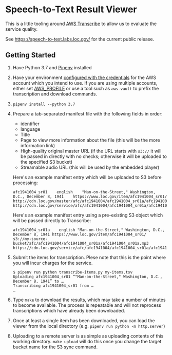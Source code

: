 # Speech-to-Text Result Viewer

This is a little tooling around [AWS Transcribe](https://aws.amazon.com/transcribe/)
to allow us to evaluate the service quality.

See https://speech-to-text.labs.loc.gov/ for the current public release.

## Getting Started

1. Have Python 3.7 and [Pipenv](https://pipenv.org) installed
1. Have your environment [configured with the credentials](https://docs.aws.amazon.com/cli/latest/userguide/cli-chap-configure.html) for the AWS account which you intend to use. If you are using multiple accounts, either set [AWS_PROFILE](https://docs.aws.amazon.com/cli/latest/userguide/cli-configure-envvars.html) or use a tool such as `aws-vault` to prefix the transcription and download commands.
1. `pipenv install --python 3.7`
1. Prepare a tab-separated manifest file with the following fields in order:

    - identifier
    - language
    - Title
    - Page to view more information about the file (this will be the more information link)
    - High-quality original master URL (if the URL starts with `s3://` it will be passed in directly with no checks; otherwise it will be uploaded to the specified S3 bucket)
    - Streamable audio URL (this will be used by the embedded player)

    Here's an example manifest entry which will be uploaded to S3 before processing:

    ```tsv
    afc1941004_sr01    english    "Man-on-the-Street," Washington, D.C., December 8, 1941    https://www.loc.gov/item/afc1941004_sr01/    http://cdn.loc.gov/master/afc/afc1941004/afc1941004_sr01a/afc1941004_sr01a.wav    http://cdn.loc.gov/service/afc/afc1941004/afc1941004_sr01a/afc1941004_sr01a.mp3
    ```

    Here's an example manifest entry using a pre-existing S3 object which will be passed directly to Transcribe:

    ```tsv
    afc1941004_sr01a	english	"Man-on-the-Street," Washington, D.C., December 8, 1941	https://www.loc.gov/item/afc1941004_sr01/	s3://my-source-bucket/afc/afc1941004/afc1941004_sr01a/afc1941004_sr01a.mp3	https://cdn.loc.gov/service/afc/afc1941004/afc1941004_sr01a/afc1941004_sr01a.mp3
    ```

1. Submit the items for transcription. Plese note that this is the point where you will incur charges for the service.

    ```shell
    $ pipenv run python transcribe-items.py my-items.tsv
    Uploading afc1941004_sr01 “"Man-on-the-Street," Washington, D.C., December 8, 1941” to …
    Transcribing afc1941004_sr01 from …
    …
    ```

1. Type `make` to download the results, which may take a number of minutes to become available. The process is repeatable and will not reprocess transcriptions which have already been downloaded.

1. Once at least a single item has been downloaded, you can load the viewer from the local directory (e.g. `pipenv run python -m http.server`)

1. Uploading to a remote server is as simple as uploading contents of this working directory. `make upload` will do this once you change the target bucket name for the S3 sync command.
